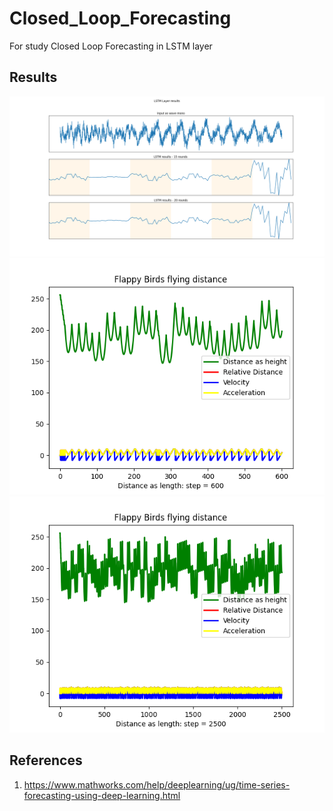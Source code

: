 # Closed_Loop_Forecasting
For study Closed Loop Forecasting in LSTM layer

## Results ##

![Closed Loop Forecasting](https://github.com/jkaewprateep/Closed_Loop_Forecasting/blob/main/Figure_15.png "Closed Loop Forecasting")
![Sample 1](https://github.com/jkaewprateep/Closed_Loop_Forecasting/blob/main/Figure_19.png "Sample 1")
![Sample 2](https://github.com/jkaewprateep/Closed_Loop_Forecasting/blob/main/Figure_25.png "Sample 2")

## References ##

1. https://www.mathworks.com/help/deeplearning/ug/time-series-forecasting-using-deep-learning.html
